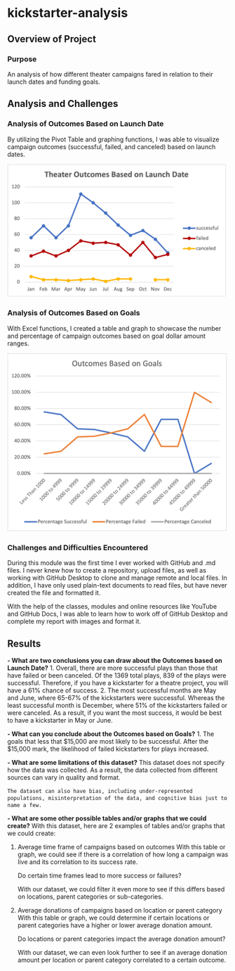 # kickstarter-analysis

## Overview of Project

### Purpose
An analysis of how different theater campaigns fared in relation to their launch dates and funding goals. 

## Analysis and Challenges

### Analysis of Outcomes Based on Launch Date

By utilizing the Pivot Table and graphing functions, I was able to visualize campaign outcomes (successful, failed, and canceled) based on launch dates. 

<img src="Resources/Theater_Outcomes_vs_Launch.png" width="500">

### Analysis of Outcomes Based on Goals

With Excel functions, I created a table and graph to showcase the number and percentage of campaign outcomes based on goal dollar amount ranges. 

<img src="Resources/Outcomes_vs_Goals.png" width="500">

### Challenges and Difficulties Encountered

During this module was the first time I ever worked with GitHub and .md files. I never knew how to create a repository, upload files, as well as working with GitHub Desktop to clone and manage remote and local files. In addition, I have only used plain-text documents to read files, but have never created the file and formatted it. 

With the help of the classes, modules and online resources like YouTube and GitHub Docs, I was able to learn how to work off of GitHub Desktop and complete my report with images and format it.

## Results

**- What are two conclusions you can draw about the Outcomes based on Launch Date?**
	1. Overall, there are more successful plays than those that have failed or been canceled. Of the 1369 total plays, 839 of the plays were successful. Therefore, if you have a kickstarter for a theatre project, you will have a 61% chance of success. 
	2. The most successful months are May and June, where 65-67% of the kickstarters were successful. Whereas the least successful month is December, where 51% of the kickstarters failed or were canceled. As a result, if you want the most success, it would be best to have a kickstarter in May or June. 

**- What can you conclude about the Outcomes based on Goals?**
	1. The goals that less that $15,000 are most likely to be successful. After the $15,000 mark, the likelihood of failed kickstarters for plays increased. 

**- What are some limitations of this dataset?**
	This dataset does not specify how the data was collected. As a result, the data collected from different sources can vary in quality and format. 

	The dataset can also have bias, including under-represented populations, misinterpretation of the data, and cognitive bias just to name a few. 

**- What are some other possible tables and/or graphs that we could create?**
With this dataset, here are 2 examples of tables and/or graphs that we could create: 
1. Average time frame of campaigns based on outcomes
	With this table or graph, we could see if there is a correlation of how long a campaign was live and its correlation to its success rate. 

	Do certain time frames lead to more success or failures?
	
	With our dataset, we could filter it even more to see if this differs based on locations, parent categories or sub-categories. 

2. Average donations of campaigns based on location or parent category
	With this table or graph, we could determine if certain locations or parent categories have a higher or lower average donation amount.

	Do locations or parent categories impact the average donation amount?

	With our dataset, we can even look further to see if an average donation amount per location or parent category correlated to a certain outcome. 


